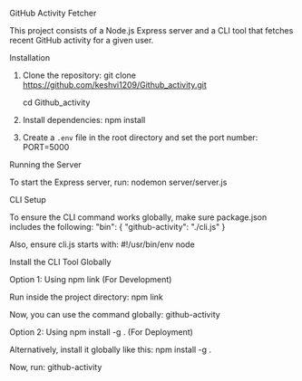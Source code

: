 GitHub Activity Fetcher

This project consists of a Node.js Express server and a CLI tool that fetches recent GitHub activity for a given user.

Installation

1. Clone the repository:
   git clone https://github.com/keshvi1209/Github_activity.git
   
   cd Github_activity

3. Install dependencies:
   npm install

4. Create a `.env` file in the root directory and set the port number:
   PORT=5000

Running the Server

To start the Express server, run:
nodemon server/server.js

CLI Setup

To ensure the CLI command works globally, make sure package.json includes the following:
"bin": {
  "github-activity": "./cli.js"
}

Also, ensure cli.js starts with:
#!/usr/bin/env node

Install the CLI Tool Globally

Option 1: Using npm link (For Development)

Run inside the project directory:
npm link

Now, you can use the command globally:
github-activity <GitHub-Username>

Option 2: Using npm install -g . (For Deployment)

Alternatively, install it globally like this:
npm install -g .

Now, run:
github-activity <GitHub-Username>

